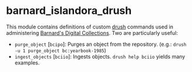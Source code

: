 # barnard_islandora_drush

This module contains definitions of custom [drush](http://www.drush.org/en/master/) commands used in administering [Barnard's Digital Collections](http://digitalcollections.barnard.edu). Two are particularly useful:

* `purge_object` [`bcipo`]: Purges an object from the repository. (e.g.: `drush -u 1 purge_object bc:yearbook-1985`)
* `ingest_objects` [`bciio`]: Ingests objects. `drush help bciio` yields many examples.
